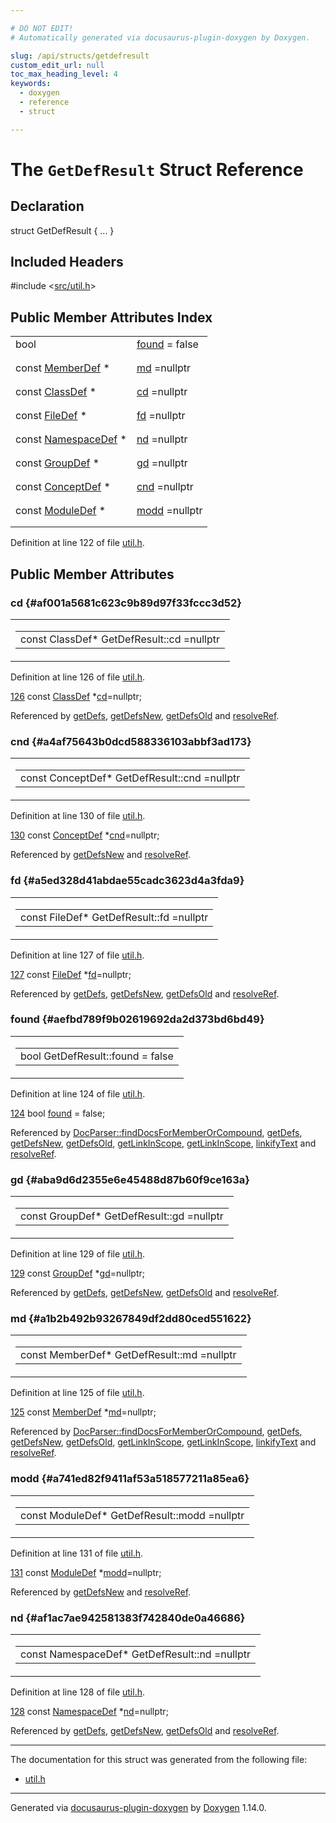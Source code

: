 ```yaml
---

# DO NOT EDIT!
# Automatically generated via docusaurus-plugin-doxygen by Doxygen.

slug: /api/structs/getdefresult
custom_edit_url: null
toc_max_heading_level: 4
keywords:
  - doxygen
  - reference
  - struct

---
```


<div class="doxyPage">

# The `GetDefResult` Struct Reference



## Declaration

<div class="doxyDeclaration">
struct GetDefResult { ... }
</div>

## Included Headers

<div class="doxyIncludesList">#include &lt;<a href="/web-doxygen/docs/api/files/src/util-h">src/util.h</a>&gt;
</div>

## Public Member Attributes Index

<table class="doxyMembersIndex">

<tr class="doxyMemberIndexItem">
<td class="doxyMemberIndexItemType" align="left" valign="top">bool</td>
<td class="doxyMemberIndexItemName" align="left" valign="top"><a href="#aefbd789f9b02619692da2d373bd6bd49">found</a> = false</td>
</tr>
<tr class="doxyMemberIndexDescription">
<td class="doxyMemberIndexDescriptionLeft"></td>
<td class="doxyMemberIndexDescriptionRight">
</td>
</tr>
<tr class="doxyMemberIndexSeparator">
<td class="doxyMemberIndexSeparator" colspan="2"></td>
</tr>

<tr class="doxyMemberIndexItem">
<td class="doxyMemberIndexItemType" align="left" valign="top">const <a href="/web-doxygen/docs/api/classes/memberdef">MemberDef</a> *</td>
<td class="doxyMemberIndexItemName" align="left" valign="top"><a href="#a1b2b492b93267849df2dd80ced551622">md</a> =nullptr</td>
</tr>
<tr class="doxyMemberIndexDescription">
<td class="doxyMemberIndexDescriptionLeft"></td>
<td class="doxyMemberIndexDescriptionRight">
</td>
</tr>
<tr class="doxyMemberIndexSeparator">
<td class="doxyMemberIndexSeparator" colspan="2"></td>
</tr>

<tr class="doxyMemberIndexItem">
<td class="doxyMemberIndexItemType" align="left" valign="top">const <a href="/web-doxygen/docs/api/classes/classdef">ClassDef</a> *</td>
<td class="doxyMemberIndexItemName" align="left" valign="top"><a href="#af001a5681c623c9b89d97f33fccc3d52">cd</a> =nullptr</td>
</tr>
<tr class="doxyMemberIndexDescription">
<td class="doxyMemberIndexDescriptionLeft"></td>
<td class="doxyMemberIndexDescriptionRight">
</td>
</tr>
<tr class="doxyMemberIndexSeparator">
<td class="doxyMemberIndexSeparator" colspan="2"></td>
</tr>

<tr class="doxyMemberIndexItem">
<td class="doxyMemberIndexItemType" align="left" valign="top">const <a href="/web-doxygen/docs/api/classes/filedef">FileDef</a> *</td>
<td class="doxyMemberIndexItemName" align="left" valign="top"><a href="#a5ed328d41abdae55cadc3623d4a3fda9">fd</a> =nullptr</td>
</tr>
<tr class="doxyMemberIndexDescription">
<td class="doxyMemberIndexDescriptionLeft"></td>
<td class="doxyMemberIndexDescriptionRight">
</td>
</tr>
<tr class="doxyMemberIndexSeparator">
<td class="doxyMemberIndexSeparator" colspan="2"></td>
</tr>

<tr class="doxyMemberIndexItem">
<td class="doxyMemberIndexItemType" align="left" valign="top">const <a href="/web-doxygen/docs/api/classes/namespacedef">NamespaceDef</a> *</td>
<td class="doxyMemberIndexItemName" align="left" valign="top"><a href="#af1ac7ae942581383f742840de0a46686">nd</a> =nullptr</td>
</tr>
<tr class="doxyMemberIndexDescription">
<td class="doxyMemberIndexDescriptionLeft"></td>
<td class="doxyMemberIndexDescriptionRight">
</td>
</tr>
<tr class="doxyMemberIndexSeparator">
<td class="doxyMemberIndexSeparator" colspan="2"></td>
</tr>

<tr class="doxyMemberIndexItem">
<td class="doxyMemberIndexItemType" align="left" valign="top">const <a href="/web-doxygen/docs/api/classes/groupdef">GroupDef</a> *</td>
<td class="doxyMemberIndexItemName" align="left" valign="top"><a href="#aba9d6d2355e6e45488d87b60f9ce163a">gd</a> =nullptr</td>
</tr>
<tr class="doxyMemberIndexDescription">
<td class="doxyMemberIndexDescriptionLeft"></td>
<td class="doxyMemberIndexDescriptionRight">
</td>
</tr>
<tr class="doxyMemberIndexSeparator">
<td class="doxyMemberIndexSeparator" colspan="2"></td>
</tr>

<tr class="doxyMemberIndexItem">
<td class="doxyMemberIndexItemType" align="left" valign="top">const <a href="/web-doxygen/docs/api/classes/conceptdef">ConceptDef</a> *</td>
<td class="doxyMemberIndexItemName" align="left" valign="top"><a href="#a4af75643b0dcd588336103abbf3ad173">cnd</a> =nullptr</td>
</tr>
<tr class="doxyMemberIndexDescription">
<td class="doxyMemberIndexDescriptionLeft"></td>
<td class="doxyMemberIndexDescriptionRight">
</td>
</tr>
<tr class="doxyMemberIndexSeparator">
<td class="doxyMemberIndexSeparator" colspan="2"></td>
</tr>

<tr class="doxyMemberIndexItem">
<td class="doxyMemberIndexItemType" align="left" valign="top">const <a href="/web-doxygen/docs/api/classes/moduledef">ModuleDef</a> *</td>
<td class="doxyMemberIndexItemName" align="left" valign="top"><a href="#a741ed82f9411af53a518577211a85ea6">modd</a> =nullptr</td>
</tr>
<tr class="doxyMemberIndexDescription">
<td class="doxyMemberIndexDescriptionLeft"></td>
<td class="doxyMemberIndexDescriptionRight">
</td>
</tr>
<tr class="doxyMemberIndexSeparator">
<td class="doxyMemberIndexSeparator" colspan="2"></td>
</tr>

</table>


<p>Definition at line 122 of file <a href="/web-doxygen/docs/api/files/src/util-h">util.h</a>.</p>


<div class="doxySectionDef">

## Public Member Attributes

### cd {#af001a5681c623c9b89d97f33fccc3d52}

<div class="doxyMemberItem">
<div class="doxyMemberProto">
<table class="doxyMemberLabels">
<tr class="doxyMemberLabels">
<td class="doxyMemberLabelsLeft">
<table class="doxyMemberName">
<tr>
<td class="doxyMemberName">const ClassDef* GetDefResult::cd =nullptr</td>
</tr>
</table>
</td>
</tr>
</table>
</div>
<div class="doxyMemberDoc">



<p>Definition at line 126 of file <a href="/web-doxygen/docs/api/files/src/util-h">util.h</a>.</p>


<div class="doxyProgramListing">

<div class="doxyCodeLine"><span class="doxyLineNumber"><a href="#af001a5681c623c9b89d97f33fccc3d52">126</a></span><span class="doxyLineContent"><span class="doxyHighlight">  </span><span class="doxyHighlightKeyword">const</span><span class="doxyHighlight"> <a href="/web-doxygen/docs/api/classes/classdef">ClassDef</a>     *<a href="#af001a5681c623c9b89d97f33fccc3d52">cd</a>=</span><span class="doxyHighlightKeyword">nullptr</span><span class="doxyHighlight">;</span></span></div>

</div>


<p>Referenced by <a href="/web-doxygen/docs/api/files/src/util-cpp/#ab5d70bf9e42fcc2766efb0655ff317e0">getDefs</a>, <a href="/web-doxygen/docs/api/files/src/util-cpp/#a92aa0c495ca4eb835bb914dbb5fefa35">getDefsNew</a>, <a href="/web-doxygen/docs/api/files/src/util-cpp/#a2fdb07a3ae3b43c58c64eecb52ed866b">getDefsOld</a> and <a href="/web-doxygen/docs/api/files/src/util-cpp/#a2bb57904806cf057f0d38374a63209ea">resolveRef</a>.</p>

</div>
</div>

### cnd {#a4af75643b0dcd588336103abbf3ad173}

<div class="doxyMemberItem">
<div class="doxyMemberProto">
<table class="doxyMemberLabels">
<tr class="doxyMemberLabels">
<td class="doxyMemberLabelsLeft">
<table class="doxyMemberName">
<tr>
<td class="doxyMemberName">const ConceptDef* GetDefResult::cnd =nullptr</td>
</tr>
</table>
</td>
</tr>
</table>
</div>
<div class="doxyMemberDoc">



<p>Definition at line 130 of file <a href="/web-doxygen/docs/api/files/src/util-h">util.h</a>.</p>


<div class="doxyProgramListing">

<div class="doxyCodeLine"><span class="doxyLineNumber"><a href="#a4af75643b0dcd588336103abbf3ad173">130</a></span><span class="doxyLineContent"><span class="doxyHighlight">  </span><span class="doxyHighlightKeyword">const</span><span class="doxyHighlight"> <a href="/web-doxygen/docs/api/classes/conceptdef">ConceptDef</a>   *<a href="#a4af75643b0dcd588336103abbf3ad173">cnd</a>=</span><span class="doxyHighlightKeyword">nullptr</span><span class="doxyHighlight">;</span></span></div>

</div>


<p>Referenced by <a href="/web-doxygen/docs/api/files/src/util-cpp/#a92aa0c495ca4eb835bb914dbb5fefa35">getDefsNew</a> and <a href="/web-doxygen/docs/api/files/src/util-cpp/#a2bb57904806cf057f0d38374a63209ea">resolveRef</a>.</p>

</div>
</div>

### fd {#a5ed328d41abdae55cadc3623d4a3fda9}

<div class="doxyMemberItem">
<div class="doxyMemberProto">
<table class="doxyMemberLabels">
<tr class="doxyMemberLabels">
<td class="doxyMemberLabelsLeft">
<table class="doxyMemberName">
<tr>
<td class="doxyMemberName">const FileDef* GetDefResult::fd =nullptr</td>
</tr>
</table>
</td>
</tr>
</table>
</div>
<div class="doxyMemberDoc">



<p>Definition at line 127 of file <a href="/web-doxygen/docs/api/files/src/util-h">util.h</a>.</p>


<div class="doxyProgramListing">

<div class="doxyCodeLine"><span class="doxyLineNumber"><a href="#a5ed328d41abdae55cadc3623d4a3fda9">127</a></span><span class="doxyLineContent"><span class="doxyHighlight">  </span><span class="doxyHighlightKeyword">const</span><span class="doxyHighlight"> <a href="/web-doxygen/docs/api/classes/filedef">FileDef</a>      *<a href="#a5ed328d41abdae55cadc3623d4a3fda9">fd</a>=</span><span class="doxyHighlightKeyword">nullptr</span><span class="doxyHighlight">;</span></span></div>

</div>


<p>Referenced by <a href="/web-doxygen/docs/api/files/src/util-cpp/#ab5d70bf9e42fcc2766efb0655ff317e0">getDefs</a>, <a href="/web-doxygen/docs/api/files/src/util-cpp/#a92aa0c495ca4eb835bb914dbb5fefa35">getDefsNew</a>, <a href="/web-doxygen/docs/api/files/src/util-cpp/#a2fdb07a3ae3b43c58c64eecb52ed866b">getDefsOld</a> and <a href="/web-doxygen/docs/api/files/src/util-cpp/#a2bb57904806cf057f0d38374a63209ea">resolveRef</a>.</p>

</div>
</div>

### found {#aefbd789f9b02619692da2d373bd6bd49}

<div class="doxyMemberItem">
<div class="doxyMemberProto">
<table class="doxyMemberLabels">
<tr class="doxyMemberLabels">
<td class="doxyMemberLabelsLeft">
<table class="doxyMemberName">
<tr>
<td class="doxyMemberName">bool GetDefResult::found = false</td>
</tr>
</table>
</td>
</tr>
</table>
</div>
<div class="doxyMemberDoc">



<p>Definition at line 124 of file <a href="/web-doxygen/docs/api/files/src/util-h">util.h</a>.</p>


<div class="doxyProgramListing">

<div class="doxyCodeLine"><span class="doxyLineNumber"><a href="#aefbd789f9b02619692da2d373bd6bd49">124</a></span><span class="doxyLineContent"><span class="doxyHighlight">  </span><span class="doxyHighlightKeywordType">bool</span><span class="doxyHighlight"> <a href="#aefbd789f9b02619692da2d373bd6bd49">found</a> = </span><span class="doxyHighlightKeyword">false</span><span class="doxyHighlight">;</span></span></div>

</div>


<p>Referenced by <a href="/web-doxygen/docs/api/classes/docparser/#aa75d3dc0424c6b364222f7f357406e62">DocParser::findDocsForMemberOrCompound</a>, <a href="/web-doxygen/docs/api/files/src/util-cpp/#ab5d70bf9e42fcc2766efb0655ff317e0">getDefs</a>, <a href="/web-doxygen/docs/api/files/src/util-cpp/#a92aa0c495ca4eb835bb914dbb5fefa35">getDefsNew</a>, <a href="/web-doxygen/docs/api/files/src/util-cpp/#a2fdb07a3ae3b43c58c64eecb52ed866b">getDefsOld</a>, <a href="/web-doxygen/docs/api/files/src/pycode-l/#aa3a78394ea3d7dee51703f8f0c1e3984">getLinkInScope</a>, <a href="/web-doxygen/docs/api/files/src/code-l/#a7c3e45cceb9eb4446d360eb8620eef8c">getLinkInScope</a>, <a href="/web-doxygen/docs/api/files/src/util-cpp/#ae61ca16879462ab6bd55475fa265b251">linkifyText</a> and <a href="/web-doxygen/docs/api/files/src/util-cpp/#a2bb57904806cf057f0d38374a63209ea">resolveRef</a>.</p>

</div>
</div>

### gd {#aba9d6d2355e6e45488d87b60f9ce163a}

<div class="doxyMemberItem">
<div class="doxyMemberProto">
<table class="doxyMemberLabels">
<tr class="doxyMemberLabels">
<td class="doxyMemberLabelsLeft">
<table class="doxyMemberName">
<tr>
<td class="doxyMemberName">const GroupDef* GetDefResult::gd =nullptr</td>
</tr>
</table>
</td>
</tr>
</table>
</div>
<div class="doxyMemberDoc">



<p>Definition at line 129 of file <a href="/web-doxygen/docs/api/files/src/util-h">util.h</a>.</p>


<div class="doxyProgramListing">

<div class="doxyCodeLine"><span class="doxyLineNumber"><a href="#aba9d6d2355e6e45488d87b60f9ce163a">129</a></span><span class="doxyLineContent"><span class="doxyHighlight">  </span><span class="doxyHighlightKeyword">const</span><span class="doxyHighlight"> <a href="/web-doxygen/docs/api/classes/groupdef">GroupDef</a>     *<a href="#aba9d6d2355e6e45488d87b60f9ce163a">gd</a>=</span><span class="doxyHighlightKeyword">nullptr</span><span class="doxyHighlight">;</span></span></div>

</div>


<p>Referenced by <a href="/web-doxygen/docs/api/files/src/util-cpp/#ab5d70bf9e42fcc2766efb0655ff317e0">getDefs</a>, <a href="/web-doxygen/docs/api/files/src/util-cpp/#a92aa0c495ca4eb835bb914dbb5fefa35">getDefsNew</a>, <a href="/web-doxygen/docs/api/files/src/util-cpp/#a2fdb07a3ae3b43c58c64eecb52ed866b">getDefsOld</a> and <a href="/web-doxygen/docs/api/files/src/util-cpp/#a2bb57904806cf057f0d38374a63209ea">resolveRef</a>.</p>

</div>
</div>

### md {#a1b2b492b93267849df2dd80ced551622}

<div class="doxyMemberItem">
<div class="doxyMemberProto">
<table class="doxyMemberLabels">
<tr class="doxyMemberLabels">
<td class="doxyMemberLabelsLeft">
<table class="doxyMemberName">
<tr>
<td class="doxyMemberName">const MemberDef* GetDefResult::md =nullptr</td>
</tr>
</table>
</td>
</tr>
</table>
</div>
<div class="doxyMemberDoc">



<p>Definition at line 125 of file <a href="/web-doxygen/docs/api/files/src/util-h">util.h</a>.</p>


<div class="doxyProgramListing">

<div class="doxyCodeLine"><span class="doxyLineNumber"><a href="#a1b2b492b93267849df2dd80ced551622">125</a></span><span class="doxyLineContent"><span class="doxyHighlight">  </span><span class="doxyHighlightKeyword">const</span><span class="doxyHighlight"> <a href="/web-doxygen/docs/api/classes/memberdef">MemberDef</a>    *<a href="#a1b2b492b93267849df2dd80ced551622">md</a>=</span><span class="doxyHighlightKeyword">nullptr</span><span class="doxyHighlight">;</span></span></div>

</div>


<p>Referenced by <a href="/web-doxygen/docs/api/classes/docparser/#aa75d3dc0424c6b364222f7f357406e62">DocParser::findDocsForMemberOrCompound</a>, <a href="/web-doxygen/docs/api/files/src/util-cpp/#ab5d70bf9e42fcc2766efb0655ff317e0">getDefs</a>, <a href="/web-doxygen/docs/api/files/src/util-cpp/#a92aa0c495ca4eb835bb914dbb5fefa35">getDefsNew</a>, <a href="/web-doxygen/docs/api/files/src/util-cpp/#a2fdb07a3ae3b43c58c64eecb52ed866b">getDefsOld</a>, <a href="/web-doxygen/docs/api/files/src/pycode-l/#aa3a78394ea3d7dee51703f8f0c1e3984">getLinkInScope</a>, <a href="/web-doxygen/docs/api/files/src/code-l/#a7c3e45cceb9eb4446d360eb8620eef8c">getLinkInScope</a>, <a href="/web-doxygen/docs/api/files/src/util-cpp/#ae61ca16879462ab6bd55475fa265b251">linkifyText</a> and <a href="/web-doxygen/docs/api/files/src/util-cpp/#a2bb57904806cf057f0d38374a63209ea">resolveRef</a>.</p>

</div>
</div>

### modd {#a741ed82f9411af53a518577211a85ea6}

<div class="doxyMemberItem">
<div class="doxyMemberProto">
<table class="doxyMemberLabels">
<tr class="doxyMemberLabels">
<td class="doxyMemberLabelsLeft">
<table class="doxyMemberName">
<tr>
<td class="doxyMemberName">const ModuleDef* GetDefResult::modd =nullptr</td>
</tr>
</table>
</td>
</tr>
</table>
</div>
<div class="doxyMemberDoc">



<p>Definition at line 131 of file <a href="/web-doxygen/docs/api/files/src/util-h">util.h</a>.</p>


<div class="doxyProgramListing">

<div class="doxyCodeLine"><span class="doxyLineNumber"><a href="#a741ed82f9411af53a518577211a85ea6">131</a></span><span class="doxyLineContent"><span class="doxyHighlight">  </span><span class="doxyHighlightKeyword">const</span><span class="doxyHighlight"> <a href="/web-doxygen/docs/api/classes/moduledef">ModuleDef</a>    *<a href="#a741ed82f9411af53a518577211a85ea6">modd</a>=</span><span class="doxyHighlightKeyword">nullptr</span><span class="doxyHighlight">;</span></span></div>

</div>


<p>Referenced by <a href="/web-doxygen/docs/api/files/src/util-cpp/#a92aa0c495ca4eb835bb914dbb5fefa35">getDefsNew</a> and <a href="/web-doxygen/docs/api/files/src/util-cpp/#a2bb57904806cf057f0d38374a63209ea">resolveRef</a>.</p>

</div>
</div>

### nd {#af1ac7ae942581383f742840de0a46686}

<div class="doxyMemberItem">
<div class="doxyMemberProto">
<table class="doxyMemberLabels">
<tr class="doxyMemberLabels">
<td class="doxyMemberLabelsLeft">
<table class="doxyMemberName">
<tr>
<td class="doxyMemberName">const NamespaceDef* GetDefResult::nd =nullptr</td>
</tr>
</table>
</td>
</tr>
</table>
</div>
<div class="doxyMemberDoc">



<p>Definition at line 128 of file <a href="/web-doxygen/docs/api/files/src/util-h">util.h</a>.</p>


<div class="doxyProgramListing">

<div class="doxyCodeLine"><span class="doxyLineNumber"><a href="#af1ac7ae942581383f742840de0a46686">128</a></span><span class="doxyLineContent"><span class="doxyHighlight">  </span><span class="doxyHighlightKeyword">const</span><span class="doxyHighlight"> <a href="/web-doxygen/docs/api/classes/namespacedef">NamespaceDef</a> *<a href="#af1ac7ae942581383f742840de0a46686">nd</a>=</span><span class="doxyHighlightKeyword">nullptr</span><span class="doxyHighlight">;</span></span></div>

</div>


<p>Referenced by <a href="/web-doxygen/docs/api/files/src/util-cpp/#ab5d70bf9e42fcc2766efb0655ff317e0">getDefs</a>, <a href="/web-doxygen/docs/api/files/src/util-cpp/#a92aa0c495ca4eb835bb914dbb5fefa35">getDefsNew</a>, <a href="/web-doxygen/docs/api/files/src/util-cpp/#a2fdb07a3ae3b43c58c64eecb52ed866b">getDefsOld</a> and <a href="/web-doxygen/docs/api/files/src/util-cpp/#a2bb57904806cf057f0d38374a63209ea">resolveRef</a>.</p>

</div>
</div>

</div>

<hr/>

The documentation for this struct was generated from the following file:

<ul>
<li><a href="/web-doxygen/docs/api/files/src/util-h">util.h</a></li>
</ul>

<hr/>

<p class="doxyGeneratedBy">Generated via <a href="https://github.com/xpack/docusaurus-plugin-doxygen">docusaurus-plugin-doxygen</a> by <a href="https://www.doxygen.nl">Doxygen</a> 1.14.0.</p>

</div>
